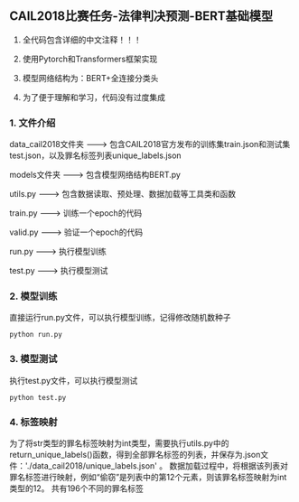 ## CAIL2018比赛任务-法律判决预测-BERT基础模型
 
1. 全代码包含详细的中文注释！！！

2. 使用Pytorch和Transformers框架实现

3. 模型网络结构为：BERT+全连接分类头

4. 为了便于理解和学习，代码没有过度集成


 
### 1. 文件介绍
 
data_cail2018文件夹   --->   包含CAIL2018官方发布的训练集train.json和测试集test.json，以及罪名标签列表unique_labels.json

models文件夹   --->   包含模型网络结构BERT.py

utils.py   --->   包含数据读取、预处理、数据加载等工具类和函数

train.py   --->   训练一个epoch的代码

valid.py   --->   验证一个epoch的代码

run.py   --->   执行模型训练

test.py   --->   执行模型测试
 
### 2. 模型训练
 
直接运行run.py文件，可以执行模型训练，记得修改随机数种子
 
```
python run.py
```
 
### 3. 模型测试
 
执行test.py文件，可以执行模型测试
 
```
python test.py
```

### 4. 标签映射

为了将str类型的罪名标签映射为int类型，需要执行utils.py中的return_unique_labels()函数，得到全部罪名标签的列表，并保存为.json文件：'./data_cail2018/unique_labels.json' 。
数据加载过程中，将根据该列表对罪名标签进行映射，例如“偷窃”是列表中的第12个元素，则该罪名标签映射为int类型的12。
共有196个不同的罪名标签



